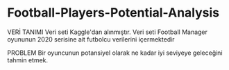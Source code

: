 # Football-Players-Potential-Analysis
VERİ TANIMI
Veri seti Kaggle'dan alınmıştır. Veri seti Football Manager oyununun 2020 serisine ait futbolcu verilerini içermektedir

PROBLEM
Bir oyuncunun potansiyel olarak ne kadar iyi seviyeye geleceğini tahmin etmek.
